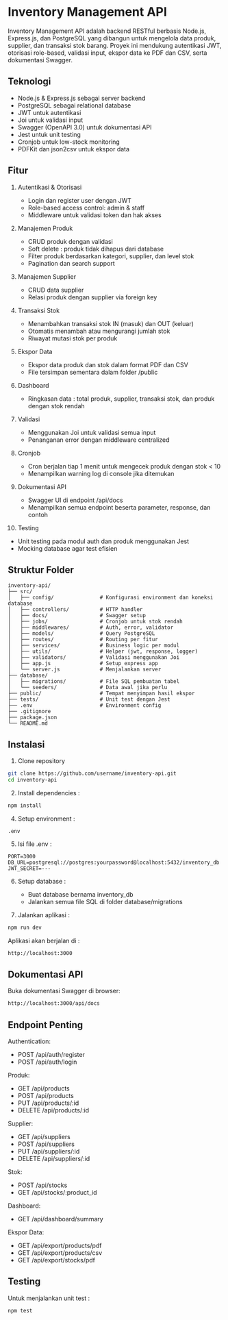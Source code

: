 # Inventory Management API

Inventory Management API adalah backend RESTful berbasis Node.js, Express.js, dan PostgreSQL yang dibangun untuk mengelola data produk, supplier, dan transaksi stok barang. Proyek ini mendukung autentikasi JWT, otorisasi role-based, validasi input, ekspor data ke PDF dan CSV, serta dokumentasi Swagger.

## Teknologi
- Node.js & Express.js sebagai server backend
- PostgreSQL sebagai relational database
- JWT untuk autentikasi
- Joi untuk validasi input
- Swagger (OpenAPI 3.0) untuk dokumentasi API
- Jest untuk unit testing
- Cronjob untuk low-stock monitoring
- PDFKit dan json2csv untuk ekspor data

## Fitur
1. Autentikasi & Otorisasi
   - Login dan register user dengan JWT
   - Role-based access control: admin & staff
   - Middleware untuk validasi token dan hak akses

2. Manajemen Produk
   - CRUD produk dengan validasi
   - Soft delete : produk tidak dihapus dari database
   - Filter produk berdasarkan kategori, supplier, dan level stok
   - Pagination dan search support

3. Manajemen Supplier
   - CRUD data supplier
   - Relasi produk dengan supplier via foreign key

4. Transaksi Stok
   - Menambahkan transaksi stok IN (masuk) dan OUT (keluar)
   - Otomatis menambah atau mengurangi jumlah stok
   - Riwayat mutasi stok per produk

5. Ekspor Data
   - Ekspor data produk dan stok dalam format PDF dan CSV
   - File tersimpan sementara dalam folder /public

6. Dashboard
   - Ringkasan data : total produk, supplier, transaksi stok, dan produk dengan stok rendah

7. Validasi
   - Menggunakan Joi untuk validasi semua input
   - Penanganan error dengan middleware centralized

8. Cronjob
   - Cron berjalan tiap 1 menit untuk mengecek produk dengan stok < 10
   - Menampilkan warning log di console jika ditemukan

9. Dokumentasi API
   - Swagger UI di endpoint /api/docs
   - Menampilkan semua endpoint beserta parameter, response, dan contoh
  
10. Testing
   - Unit testing pada modul auth dan produk menggunakan Jest
   - Mocking database agar test efisien

## Struktur Folder
```
inventory-api/
├── src/
│   ├── config/               # Konfigurasi environment dan koneksi database
│   ├── controllers/          # HTTP handler
│   ├── docs/                 # Swagger setup
│   ├── jobs/                 # Cronjob untuk stok rendah
│   ├── middlewares/          # Auth, error, validator
│   ├── models/               # Query PostgreSQL
│   ├── routes/               # Routing per fitur
│   ├── services/             # Business logic per modul
│   ├── utils/                # Helper (jwt, response, logger)
│   ├── validators/           # Validasi menggunakan Joi
│   ├── app.js                # Setup express app
│   └── server.js             # Menjalankan server
├── database/
│   ├── migrations/           # File SQL pembuatan tabel
│   └── seeders/              # Data awal jika perlu
├── public/                   # Tempat menyimpan hasil ekspor
├── tests/                    # Unit test dengan Jest
├── .env                      # Environment config
├── .gitignore
├── package.json
└── README.md
```

## Instalasi
1. Clone repository
```bash
git clone https://github.com/username/inventory-api.git
cd inventory-api
```

2. Install dependencies :
```bash
npm install
```

4. Setup environment :
```
.env
```

5. Isi file .env :
```env
PORT=3000
DB_URL=postgresql://postgres:yourpassword@localhost:5432/inventory_db
JWT_SECRET=---
```

6. Setup database :
   - Buat database bernama inventory_db
   - Jalankan semua file SQL di folder database/migrations

7. Jalankan aplikasi :
```bash
npm run dev
```

Aplikasi akan berjalan di : 
```bash
http://localhost:3000
```

## Dokumentasi API
Buka dokumentasi Swagger di browser:
```bash
http://localhost:3000/api/docs
```

## Endpoint Penting

Authentication:
- POST /api/auth/register
- POST /api/auth/login

Produk:
- GET /api/products
- POST /api/products
- PUT /api/products/:id
- DELETE /api/products/:id

Supplier:
- GET /api/suppliers
- POST /api/suppliers
- PUT /api/suppliers/:id
- DELETE /api/suppliers/:id

Stok:
- POST /api/stocks
- GET /api/stocks/:product_id

Dashboard:
- GET /api/dashboard/summary

Ekspor Data:
- GET /api/export/products/pdf
- GET /api/export/products/csv
- GET /api/export/stocks/pdf

## Testing
Untuk menjalankan unit test :
```bash
npm test
```
